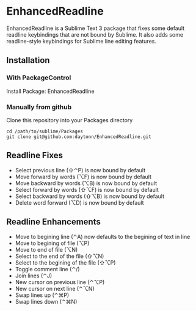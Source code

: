 EnhancedReadline
================

EnhancedReadline is a Sublime Text 3 package that fixes some default readline keybindings that are not bound by Sublime. It also adds some readline-style keybindings for Sublime line editing features.

Installation
------------

### With PackageControl

Install Package: EnhancedReadline

### Manually from github
Clone this repository into your Packages directory

```
cd /path/to/sublime/Packages
git clone git@github.com:daytonn/EnhancedReadline.git
```

Readline Fixes
--------------
 * Select previous line (⇧⌃P) is now bound by default
 * Move forward by words (⌥F) is now bound by default
 * Move backward by words (⌥B) is now bound by default
 * Select forward by words (⇧⌥F) is now bound by default
 * Select backward by words (⇧⌥B) is now bound by default
 * Delete word forward (⌥D) is now bound by default

Readline Enhancements
---------------------
 * Move to begining line (⌃A) now defaults to the begining of text in line
 * Move to begining of file (⌥P)
 * Move to end of file (⌥N)
 * Select to the end of the file (⇧⌥N)
 * Select to the begining of the file (⇧⌥P)
 * Toggle comment line (⌃/)
 * Join lines (⌃J)
 * New cursor on previous line (⌃⌥P)
 * New cursor on next line (⌃⌥N)
 * Swap lines up (⌃⌘P)
 * Swap lines down (⌃⌘N)

